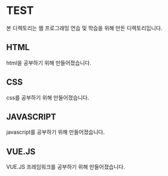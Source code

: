 # TEST
본 디렉토리는 웹 프로그래밍 연습 및 학습을 위해 만든 디렉토리입니다.

## HTML
html을 공부하기 위해 만들어졌습니다.

## CSS
css를 공부하기 위해 만들어졌습니다.

## JAVASCRIPT
javascript를 공부하기 위해 만들어졌습니다.

## VUE.JS
VUE.JS 프레임워크를 공부하기 위해 만들어졌습니다.
